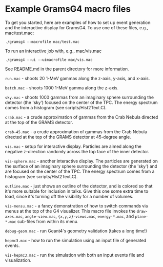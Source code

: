 # Example GramsG4 macro files

To get you started, here are examples of how to set up event
generation and the interactive display for GramsG4. To use one of
these files, e.g., mac/test.mac:

    ./gramsg4 --macrofile mac/test.mac

To run an interactive job with, e.g., mac/vis.mac

    ./gramsg4 --ui --uimacrofile mac/vis.mac

See README.md in the parent directory for more information. 

`run.mac` - shoots 20 1-MeV gammas along the z-axis, y-axis, and x-axis.

`batch.mac` - shoots 1000 1-MeV gamma along the z-axis.

`sky.mac` - shoots 1000 gammas from an imaginary sphere surrounding
the detector (the 'sky') focused on the center of the TPC. The energy
spectrum comes from a histogram (see scripts/Hist2Text.C).

`crab.mac` - a crude approximation of gammas from the Crab Nebula
directed at the top of the GRAMS detector.

`crab-45.mac` - a crude approximation of gammas from the Crab Nebula
directed at the top of the GRAMS detector at 45-degree angle.

`vis.mac` - setup for interactive display. Particles are aimed along
the negative z-direction randomly across the top face of the inner
detector.

`vis-sphere.mac` - another interactive display. The particles are
generated on the surface of an imaginary sphere surrounding the
detector (the 'sky') and are focused on the center of the TPC. The
energy spectrum comes from a histogram (see scripts/Hist2Text.C).

`outline.mac` - just shows an outline of the detector, and is colored
so that it's more suitable for inclusion in talks. Give this one some
extra time to load, since it's turning off the visibility for a number
of volumes.

`vis-mensu.mac` - a fancy demonstration of how to switch commands via
menus at the top of the G4 visualizer. This macro file invokes the
`draw-axes.mac`, `angle-view.mac`, `{x,y,z}-views.mac`,
`energy-*.mac`, and `plane-*.mac` sub-files from within its menu.

`debug-geom.mac` - run Geant4's geometry validation (takes a long time!)

`hepmc3.mac` - how to run the simulation using an input file of
generated events.

`vis-hepmc3.mac` - run the simulation with both an input events file
and visualization.

